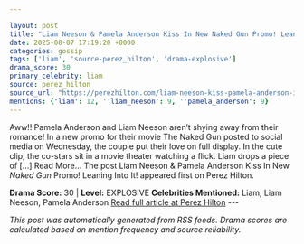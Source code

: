 ```yaml
---

layout: post
title: "Liam Neeson & Pamela Anderson Kiss In New Naked Gun Promo! Leaning Into It!"
date: 2025-08-07 17:19:20 +0000
categories: gossip
tags: ['liam', 'source-perez_hilton', 'drama-explosive']
drama_score: 30
primary_celebrity: liam
source: perez_hilton
source_url: "https://perezhilton.com/liam-neeson-kiss-pamela-anderson-in-new-naked-gun-promo/"
mentions: {'liam': 12, ''liam_neeson': 9, ''pamela_anderson': 9}
---
```


Aww!! Pamela Anderson and Liam Neeson aren’t shying away from their romance! In a new promo for their movie The Naked Gun posted to social media on Wednesday, the couple put their love on full display. In the cute clip, the co-stars sit in a movie theater watching a flick. Liam drops a piece of [...] Read More... The post Liam Neeson & Pamela Anderson Kiss In New <i>Naked Gun</i> Promo! Leaning Into It! appeared first on Perez Hilton.

**Drama Score:** 30 | **Level:** EXPLOSIVE **Celebrities Mentioned:** Liam, Liam Neeson, Pamela Anderson [Read full article at Perez Hilton](https://perezhilton.com/liam-neeson-kiss-pamela-anderson-in-new-naked-gun-promo/) --- 

*This post was automatically generated from RSS feeds. Drama scores are calculated based on mention frequency and source reliability.*